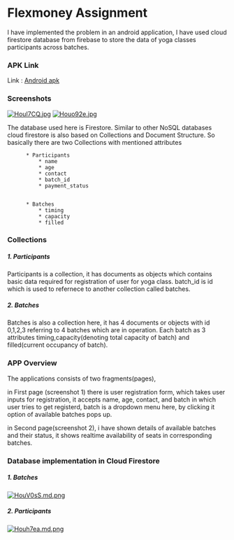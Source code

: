 # Flexmoney Assignment 

I have implemented the problem in an android application, I have used cloud firestore database from firebase to store the data of yoga classes participants across batches.

 ### APK Link ###
Link :  [Android apk](https://drive.google.com/file/d/1_VH-nSTVJ9vP-pFKB2hz8Bo34-8bBajX/view?usp=sharing/ "Android APK") 


 ### Screenshots ###
[![HouI7CQ.jpg](https://iili.io/HouI7CQ.jpg)](https://freeimage.host/)     [![Houo92e.jpg](https://iili.io/Houo92e.jpg)](https://freeimage.host/)

The database used here is Firestore. Similar to other NoSQL databases cloud firestore is also based on Collections and Document Structure.
So basically there are two Collections with mentioned attributes

          * Participants
              * name
              * age
              * contact
              * batch_id
              * payment_status
              
                  
          * Batches
              * timing
              * capacity
              * filled
              
              
              
              
### Collections ###
        
##### 1. Participants #####
Participants is a collection, it has documents as objects which contains basic data required for registration of user for yoga class. batch_id is id which is used to refernece to another collection called batches. 
              
##### 2. Batches #####
Batches is also a collection here, it has 4 documents or objects with id 0,1,2,3 referring to 4 batches which are in operation. Each batch as 3 attributes timing,capacity(denoting total capacity of batch) and filled(current occupancy of batch).




### APP Overview ###
The applications consists of two fragments(pages), 

in First page (screenshot 1) there is user registration form, which takes user inputs for registration, it accepts name, age, contact, and batch in which user tries to get registerd, batch is a dropdown menu here, by clicking it option of available batches pops up.

in Second page(screenshot 2), i have shown details of available batches and their status, it shows realtime availability of seats in corresponding batches.

### Database implementation in Cloud Firestore ###

##### 1. Batches #####

[![HouV0sS.md.png](https://iili.io/HouV0sS.md.png)](https://freeimage.host/i/HouV0sS)

##### 2. Participants #####

[![Houh7ea.md.png](https://iili.io/Houh7ea.md.png)](https://freeimage.host/i/Houh7ea)


